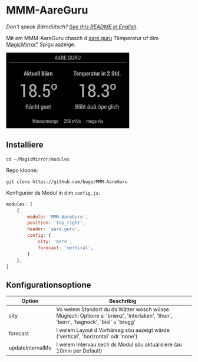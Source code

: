 # MMM-AareGuru

*Don't speak Bärndütsch? [See this README in English](README-en.md).*

Mit em MMM-AareGuru chasch d [aare.guru](https://aare.guru/) Tämperatur uf
dim [MagicMirror²](https://github.com/MichMich/MagicMirror/) Spigu aazeige.

![Display](display.png)


## Installiere

```shell
cd ~/MagicMirror/modules
```

Repo kloone:
```shell
git clone https://github.com/buge/MMM-AareGuru
```

Konfigurier ds Modul in dim `config.js`:
```js
modules: [
	{
		module: 'MMM-AareGuru',
		position: 'top_right',
		header: 'aare.guru',
		config: {
			city: 'bern',
			forecast: 'vertical',
		}
	},
]
```


## Konfigurationsoptione

|      Option      | Beschribig
|------------------|-------------
| city             | Vo welem Standort du ds Wätter wosch wüsse. Müglechi Optione si 'brienz', 'interlaken', 'thun', 'bern', 'hagneck', 'biel' u 'brugg'
| forecast         | I welem Layout d Vorhärsag söu aazeigt wärde ('vertical', 'horizontal' odr 'none')
| updateIntervalMs | I welem Intervau sech ds Modul söu aktualisiere (au 10min per Default)
